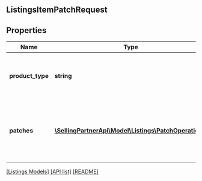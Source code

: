 ## ListingsItemPatchRequest

## Properties

Name | Type | Description | Notes
------------ | ------------- | ------------- | -------------
**product_type** | **string** | The Amazon product type of the listings item. |
**patches** | [**\SellingPartnerApi\Model\Listings\PatchOperation[]**](PatchOperation.md) | One or more JSON Patch operations to perform on the listings item. |

[[Listings Models]](../) [[API list]](../../Api) [[README]](../../../README.md)
